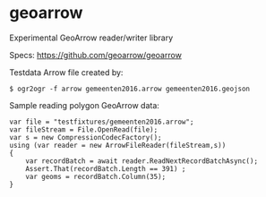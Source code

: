 # geoarrow

Experimental GeoArrow reader/writer library

Specs: https://github.com/geoarrow/geoarrow

Testdata Arrow file created by:

```
$ ogr2ogr -f arrow gemeenten2016.arrow gemeenten2016.geojson 
```

Sample reading polygon GeoArrow data:

```
var file = "testfixtures/gemeenten2016.arrow";
var fileStream = File.OpenRead(file);
var s = new CompressionCodecFactory();
using (var reader = new ArrowFileReader(fileStream,s))
{
    var recordBatch = await reader.ReadNextRecordBatchAsync();
    Assert.That(recordBatch.Length == 391) ;
    var geoms = recordBatch.Column(35);
}
```